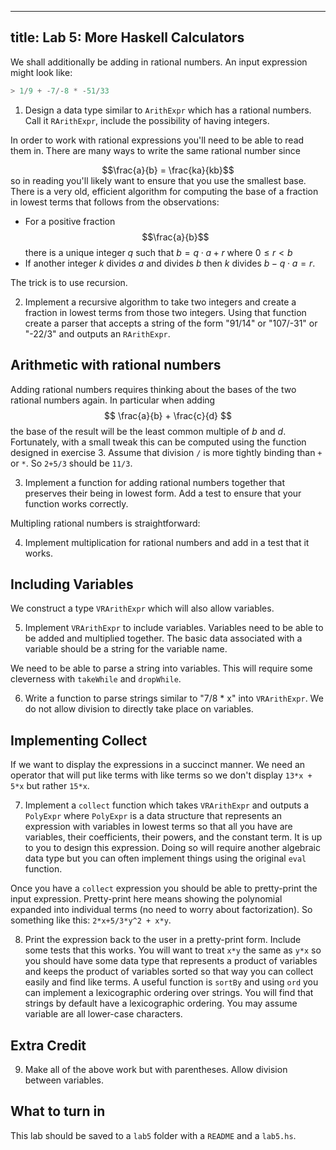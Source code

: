 --------
title: Lab 5: More Haskell Calculators
--------


We shall additionally be adding in
rational numbers.  An input expression might look like:

```haskell
> 1/9 + -7/-8 * -51/33
```

1. Design a data type similar to `ArithExpr` which has a rational numbers.  Call it `RArithExpr`, include the possibility of having integers.

In order to work with rational expressions you'll need to be able to
read them in.  There are many ways to write the same rational
number since 
<center> $$\frac{a}{b} = \frac{ka}{kb}$$  </center>
so in reading you'll likely want to ensure that you use the smallest
base.  There is a very old, efficient algorithm for computing the base of a fraction in lowest terms that follows from the observations:

- For a positive fraction $$\frac{a}{b}$$ there is a unique integer $q$ such that $b=q\cdot a +r$ where $0\leq r < b$
- If another integer $k$ divides $a$ and divides $b$ then $k$ divides $b-q\cdot a =r$.

The trick is to use recursion.

2. Implement a recursive algorithm to take two integers and create a fraction in lowest terms from those two integers.  Using that function create a parser that accepts a string of the form "91/14" or "107/-31" or "-22/3" and outputs an `RArithExpr`.

## Arithmetic with rational numbers

Adding rational numbers requires thinking about the bases of the
two rational numbers again.  In particular when adding $$ \frac{a}{b} + \frac{c}{d} $$ the base of the result will be the least common multiple of $b$ and $d$.  Fortunately, with a small tweak this can be computed using the function designed in exercise 3.  Assume that division `/` is more tightly binding than `+` or `*`. So `2+5/3` should be `11/3`.

3. Implement a function for adding rational numbers together that preserves their being in lowest form. Add a test to ensure that your function works correctly.

Multipling rational numbers is straightforward:

4.  Implement multiplication for rational numbers and add in a test that it works.

## Including Variables

We construct
a type `VRArithExpr` which will also allow variables.

5. Implement `VRArithExpr` to include variables.  Variables need to be able to be added and multiplied together.  The basic data associated with a variable should be a string for the variable name.

We need to be able to parse a string into variables.  This will
require some cleverness with `takeWhile` and `dropWhile`.

6. Write a function to parse strings similar to "7/8 * x" into `VRArithExpr`.  We do not allow division to directly take place on variables.

## Implementing Collect

If we want to display the expressions in a succinct manner. We
need an operator that will put like terms with like terms so we
don't display `13*x + 5*x` but rather `15*x`.

7. Implement a `collect` function which takes `VRArithExpr` and outputs a `PolyExpr` where `PolyExpr` is a data structure that represents an expression with variables in lowest terms so that all you have are variables, their coefficients, their powers, and the constant term.  It is up to you to design this expression.  Doing so will require another algebraic data type but you can often implement things using the original `eval` function.

Once you have a `collect` expression you should be able to pretty-print the input expression.  Pretty-print here means showing the polynomial expanded into individual terms (no need to worry about factorization).  So something like this:
`2*x+5/3*y^2 + x*y`.

8. Print the expression back to the user in a pretty-print form.  Include some tests that this works.  You will want to treat `x*y` the same as `y*x` so you should have some data type that represents a product of variables and keeps the product of variables sorted so that way you can collect easily and find like terms.  A useful function is `sortBy` and using `ord` you can implement a lexicographic ordering over strings.  You will find that strings by default have a lexicographic ordering. You may assume variable are all lower-case characters.

## Extra Credit

9. Make all of the above work but with parentheses.  Allow division between variables.

## What to turn in

This lab should be saved to a `lab5` folder with a `README` and a `lab5.hs`.
